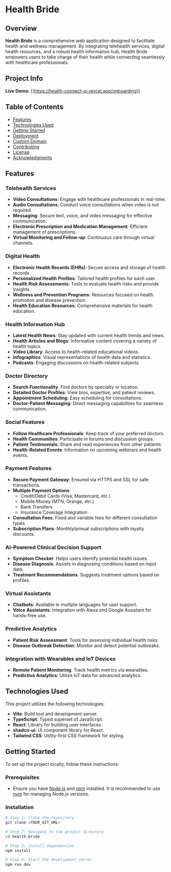 # Health Bride

## Overview

**Health Bride** is a comprehensive web application designed to facilitate health and wellness management. By integrating telehealth services, digital health resources, and a robust health information hub, Health Bride empowers users to take charge of their health while connecting seamlessly with healthcare professionals.

## Project Info

**Live Demo**: [(https://health-connect-pi.vercel.app/onboarding)]

## Table of Contents

- [Features](#features)
- [Technologies Used](#technologies-used)
- [Getting Started](#getting-started)
- [Deployment](#deployment)
- [Custom Domain](#custom-domain)
- [Contributing](#contributing)
- [License](#license)
- [Acknowledgments](#acknowledgments)

## Features

### Telehealth Services

- **Video Consultations**: Engage with healthcare professionals in real-time.
- **Audio Consultations**: Conduct voice consultations when video is not required.
- **Messaging**: Secure text, voice, and video messaging for effective communication.
- **Electronic Prescription and Medication Management**: Efficient management of prescriptions.
- **Virtual Monitoring and Follow-up**: Continuous care through virtual channels.

### Digital Health

- **Electronic Health Records (EHRs)**: Secure access and storage of health records.
- **Personalized Health Profiles**: Tailored health profiles for each user.
- **Health Risk Assessments**: Tools to evaluate health risks and provide insights.
- **Wellness and Prevention Programs**: Resources focused on health promotion and disease prevention.
- **Health Education Resources**: Comprehensive materials for health education.

### Health Information Hub

- **Latest Health News**: Stay updated with current health trends and news.
- **Health Articles and Blogs**: Informative content covering a variety of health topics.
- **Video Library**: Access to health-related educational videos.
- **Infographics**: Visual representations of health data and statistics.
- **Podcasts**: Engaging discussions on health-related subjects.

### Doctor Directory

- **Search Functionality**: Find doctors by specialty or location.
- **Detailed Doctor Profiles**: View bios, expertise, and patient reviews.
- **Appointment Scheduling**: Easy scheduling for consultations.
- **Doctor-Patient Messaging**: Direct messaging capabilities for seamless communication.

### Social Features

- **Follow Healthcare Professionals**: Keep track of your preferred doctors.
- **Health Communities**: Participate in forums and discussion groups.
- **Patient Testimonials**: Share and read experiences from other patients.
- **Health-Related Events**: Information on upcoming webinars and health events.

### Payment Features

- **Secure Payment Gateway**: Ensured via HTTPS and SSL for safe transactions.
- **Multiple Payment Options**:
  - Credit/Debit Cards (Visa, Mastercard, etc.)
  - Mobile Money (MTN, Orange, etc.)
  - Bank Transfers
  - Insurance Coverage Integration
- **Consultation Fees**: Fixed and variable fees for different consultation types.
- **Subscription Plans**: Monthly/annual subscriptions with loyalty discounts.

### AI-Powered Clinical Decision Support

- **Symptom Checker**: Helps users identify potential health issues.
- **Disease Diagnosis**: Assists in diagnosing conditions based on input data.
- **Treatment Recommendations**: Suggests treatment options based on profiles.

### Virtual Assistants

- **Chatbots**: Available in multiple languages for user support.
- **Voice Assistants**: Integration with Alexa and Google Assistant for hands-free use.

### Predictive Analytics

- **Patient Risk Assessment**: Tools for assessing individual health risks.
- **Disease Outbreak Detection**: Monitor and detect potential outbreaks.

### Integration with Wearables and IoT Devices

- **Remote Patient Monitoring**: Track health metrics via wearables.
- **Predictive Analytics**: Utilize IoT data for advanced analytics.

## Technologies Used

This project utilizes the following technologies:

- **Vite**: Build tool and development server.
- **TypeScript**: Typed superset of JavaScript.
- **React**: Library for building user interfaces.
- **shadcn-ui**: UI component library for React.
- **Tailwind CSS**: Utility-first CSS framework for styling.

## Getting Started

To set up the project locally, follow these instructions:

### Prerequisites

- Ensure you have [Node.js](https://nodejs.org/) and [npm](https://www.npmjs.com/) installed. It is recommended to use [nvm](https://github.com/nvm-sh/nvm#installing-and-updating) for managing Node.js versions.

### Installation

```sh
# Step 1: Clone the repository
git clone <YOUR_GIT_URL>

# Step 2: Navigate to the project directory
cd health-bride

# Step 3: Install dependencies
npm install

# Step 4: Start the development server
npm run dev
```
